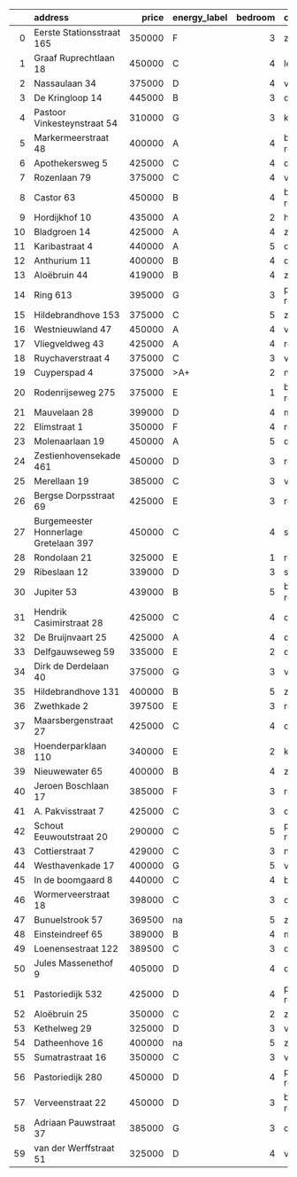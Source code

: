 |    | address                               |   price | energy_label   |   bedroom | city                |   house_age |   house_id |
|---:|:--------------------------------------|--------:|:---------------|----------:|:--------------------|------------:|-----------:|
|  0 | Eerste Stationsstraat 165             |  350000 | F              |         3 | zoetermeer          |         117 |   43492578 |
|  1 | Graaf Ruprechtlaan 18                 |  450000 | C              |         4 | leidschendam        |          59 |   43490706 |
|  2 | Nassaulaan 34                         |  375000 | D              |         4 | vlaardingen         |          86 |   43402797 |
|  3 | De Kringloop 14                       |  445000 | B              |         3 | delft               |          32 |   43401598 |
|  4 | Pastoor Vinkesteynstraat 54           |  310000 | G              |         3 | kwintsheul          |          86 |   43459042 |
|  5 | Markermeerstraat 48                   |  400000 | A              |         4 | berkel-en-rodenrijs |          14 |   43407490 |
|  6 | Apothekersweg 5                       |  425000 | C              |         4 | delft               |          34 |   42327517 |
|  7 | Rozenlaan 79                          |  375000 | C              |         4 | vlaardingen         |          96 |   43490316 |
|  8 | Castor 63                             |  450000 | B              |         4 | berkel-en-rodenrijs |          51 |   43479500 |
|  9 | Hordijkhof 10                         |  435000 | A              |         2 | honselersdijk       |          23 |   43403708 |
| 10 | Bladgroen 14                          |  425000 | A              |         4 | zoetermeer          |          36 |   43406442 |
| 11 | Karibastraat 4                        |  440000 | A              |         5 | delft               |          34 |   43495676 |
| 12 | Anthurium 11                          |  400000 | B              |         4 | de-lier             |          42 |   43490064 |
| 13 | Aloëbruin 44                          |  419000 | B              |         4 | zoetermeer          |          34 |   43401627 |
| 14 | Ring 613                              |  395000 | G              |         3 | pernis-rotterdam    |          97 |   43496243 |
| 15 | Hildebrandhove 153                    |  375000 | C              |         5 | zoetermeer          |          46 |   43498791 |
| 16 | Westnieuwland 47                      |  450000 | A              |         4 | vlaardingen         |          25 |   42321236 |
| 17 | Vliegveldweg 43                       |  425000 | A              |         4 | rotterdam           |          65 |   43473799 |
| 18 | Ruychaverstraat 4                     |  375000 | C              |         3 | vlaardingen         |          68 |   43495900 |
| 19 | Cuyperspad 4                          |  375000 | >A+            |         2 | nootdorp            |          21 |   43489041 |
| 20 | Rodenrijseweg 275                     |  375000 | E              |         1 | berkel-en-rodenrijs |         104 |   43472231 |
| 21 | Mauvelaan 28                          |  399000 | D              |         4 | maassluis           |          63 |   43409225 |
| 22 | Elimstraat 1                          |  350000 | F              |         4 | rotterdam           |          66 |   43497013 |
| 23 | Molenaarlaan 19                       |  450000 | A              |         5 | de-lier             |          23 |   43408456 |
| 24 | Zestienhovensekade 461                |  450000 | D              |         3 | rotterdam           |          66 |   43408068 |
| 25 | Merellaan 19                          |  385000 | C              |         3 | vlaardingen         |          88 |   43492016 |
| 26 | Bergse Dorpsstraat 69                 |  425000 | E              |         3 | rotterdam           |         103 |   42302697 |
| 27 | Burgemeester Honnerlage Gretelaan 397 |  450000 | C              |         4 | schiedam            |          35 |   43481836 |
| 28 | Rondolaan 21                          |  325000 | E              |         1 | rotterdam           |         108 |   42116063 |
| 29 | Ribeslaan 12                          |  339000 | D              |         3 | schiedam            |          69 |   43497423 |
| 30 | Jupiter 53                            |  439000 | B              |         5 | berkel-en-rodenrijs |          51 |   43493158 |
| 31 | Hendrik Casimirstraat 28              |  425000 | C              |         4 | delft               |          75 |   43474953 |
| 32 | De Bruijnvaart 25                     |  425000 | A              |         4 | den-haag            |          21 |   43407078 |
| 33 | Delfgauwseweg 59                      |  335000 | E              |         2 | delft               |         123 |   43463215 |
| 34 | Dirk de Derdelaan 40                  |  375000 | G              |         3 | vlaardingen         |          65 |   43406419 |
| 35 | Hildebrandhove 131                    |  400000 | B              |         5 | zoetermeer          |          45 |   43495847 |
| 36 | Zwethkade 2                           |  397500 | E              |         3 | rotterdam           |         124 |   42352656 |
| 37 | Maarsbergenstraat 27                  |  425000 | C              |         4 | den-haag            |          75 |   43497367 |
| 38 | Hoenderparklaan 110                   |  340000 | E              |         2 | kwintsheul          |          99 |   43487870 |
| 39 | Nieuwewater 65                        |  400000 | B              |         4 | zoetermeer          |          50 |   43491452 |
| 40 | Jeroen Boschlaan 17                   |  385000 | F              |         3 | rotterdam           |          93 |   43470370 |
| 41 | A. Pakvisstraat 7                     |  425000 | C              |         3 | den-haag            |          42 |   43496246 |
| 42 | Schout Eeuwoutstraat 20               |  290000 | C              |         5 | pernis-rotterdam    |          47 |   43408539 |
| 43 | Cottierstraat 7                       |  429000 | C              |         3 | naaldwijk           |          33 |   43465417 |
| 44 | Westhavenkade 17                      |  400000 | G              |         5 | vlaardingen         |         124 |   42196845 |
| 45 | In de boomgaard 8                     |  440000 | C              |         4 | bergschenhoek       |          56 |   43497516 |
| 46 | Wormerveerstraat 18                   |  398000 | C              |         3 | den-haag            |          74 |   43465786 |
| 47 | Bunuelstrook 57                       |  369500 | na             |         5 | zoetermeer          |          46 |   43402563 |
| 48 | Einsteindreef 65                      |  389000 | B              |         4 | maassluis           |          41 |   43408652 |
| 49 | Loenensestraat 122                    |  389500 | C              |         3 | den-haag            |         118 |   42324079 |
| 50 | Jules Massenethof 9                   |  405000 | D              |         4 | den-haag            |          43 |   42313778 |
| 51 | Pastoriedijk 532                      |  425000 | D              |         4 | pernis-rotterdam    |        2024 |   43405993 |
| 52 | Aloëbruin 25                          |  350000 | C              |         2 | zoetermeer          |          34 |   43400513 |
| 53 | Kethelweg 29                          |  325000 | D              |         3 | vlaardingen         |          91 |   43452830 |
| 54 | Datheenhove 16                        |  400000 | na             |         5 | zoetermeer          |          48 |   43402220 |
| 55 | Sumatrastraat 16                      |  350000 | C              |         3 | vlaardingen         |          83 |   43494892 |
| 56 | Pastoriedijk 280                      |  450000 | D              |         4 | pernis-rotterdam    |         124 |   42316553 |
| 57 | Verveenstraat 22                      |  450000 | D              |         3 | berkel-en-rodenrijs |          64 |   43485847 |
| 58 | Adriaan Pauwstraat 37                 |  385000 | G              |         3 | delft               |          96 |   43494940 |
| 59 | van der Werffstraat 51                |  325000 | D              |         4 | vlaardingen         |          65 |   43400613 |
